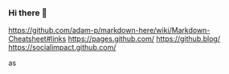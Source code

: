 ### Hi there 👋

https://github.com/adam-p/markdown-here/wiki/Markdown-Cheatsheet#links
https://pages.github.com/
https://github.blog/
https://socialimpact.github.com/

as
